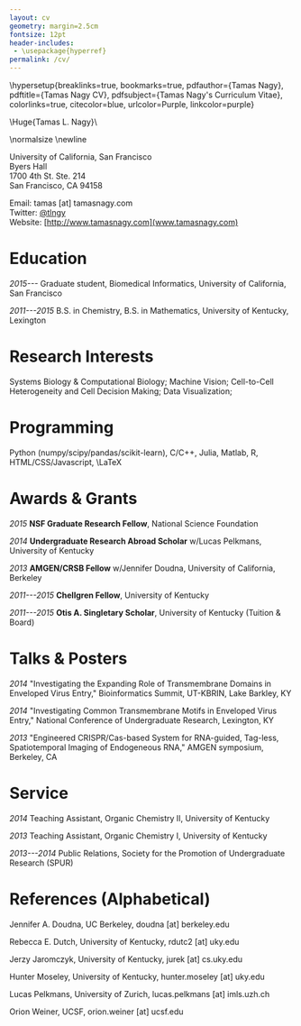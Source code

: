 ```yaml
---
layout: cv
geometry: margin=2.5cm
fontsize: 12pt
header-includes: 
 - \usepackage{hyperref}
permalink: /cv/
---
```


\hypersetup{breaklinks=true, 
            bookmarks=true, 
            pdfauthor={Tamas Nagy},
            pdftitle={Tamas Nagy CV}, 
            pdfsubject={Tamas Nagy's Curriculum Vitae}, 
            colorlinks=true, 
            citecolor=blue, 
            urlcolor=Purple, 
            linkcolor=purple}

\Huge{Tamas L. Nagy}\

\normalsize \newline

University of California, San Francisco \
Byers Hall \
1700 4th St. Ste. 214 \
San Francisco, CA 94158


Email: tamas [at] tamasnagy.com\
Twitter: [\@tlngy](https://twitter.com/tlngy)\
Website: [http://www.tamasnagy.com](www.tamasnagy.com)



# Education

*2015---*    Graduate student, Biomedical Informatics, University of
California, San Francisco

*2011---2015* B.S. in Chemistry, B.S. in Mathematics, University of
Kentucky, Lexington


# Research Interests

Systems Biology & Computational Biology; Machine Vision; Cell-to-Cell
Heterogeneity and Cell Decision Making; Data Visualization; 

# Programming

Python (numpy/scipy/pandas/scikit-learn), C/C++, Julia, Matlab, R,
HTML/CSS/Javascript, \LaTeX


# Awards & Grants

*2015* **NSF Graduate Research Fellow**, National Science Foundation


*2014* **Undergraduate Research Abroad Scholar** w/Lucas Pelkmans,
University of Kentucky

*2013* **AMGEN/CRSB Fellow** w/Jennifer Doudna, University of
California, Berkeley

*2011---2015* **Chellgren Fellow**, University of Kentucky

*2011---2015* **Otis A. Singletary Scholar**, University of Kentucky
(Tuition & Board)


# Talks & Posters

*2014* "Investigating the Expanding Role of Transmembrane Domains in
Enveloped Virus Entry," Bioinformatics Summit, UT-KBRIN, Lake Barkley, KY

*2014* "Investigating Common Transmembrane Motifs in Enveloped Virus
Entry," National Conference of Undergraduate Research, Lexington, KY

*2013* "Engineered CRISPR/Cas-based System for RNA-guided, Tag-less,
Spatiotemporal Imaging of Endogeneous RNA," AMGEN symposium, Berkeley, CA


# Service


*2014* Teaching Assistant, Organic Chemistry II, University of Kentucky

*2013* Teaching Assistant, Organic Chemistry I, University of Kentucky

*2013---2014* Public Relations, Society for the Promotion of Undergraduate Research (SPUR)


# References (Alphabetical)

Jennifer A. Doudna, UC Berkeley, doudna [at] berkeley.edu

Rebecca E. Dutch, University of Kentucky, rdutc2 [at] uky.edu

Jerzy Jaromczyk, University of Kentucky, jurek [at] cs.uky.edu

Hunter Moseley, University of Kentucky, hunter.moseley [at] uky.edu

Lucas Pelkmans, University of Zurich, lucas.pelkmans [at] imls.uzh.ch

Orion Weiner, UCSF, orion.weiner [at] ucsf.edu

